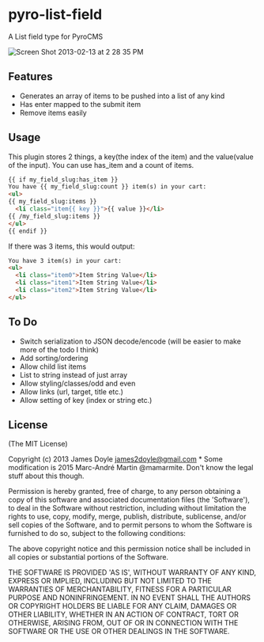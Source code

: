 pyro-list-field
===============

A List field type for PyroCMS

![Screen Shot 2013-02-13 at 2 28 35 PM](https://f.cloud.github.com/assets/1425304/154199/ad9fa5f4-7613-11e2-8cdc-72507b9b28d1.png)

Features
--------

* Generates an array of items to be pushed into a list of any kind
* Has enter mapped to the submit item
* Remove items easily

Usage
-----

This plugin stores 2 things, a key(the index of the item) and the value(value of the input).
You can use has_item and a count of items.

``` html
{{ if my_field_slug:has_item }}
You have {{ my_field_slug:count }} item(s) in your cart:
<ul>
{{ my_field_slug:items }}
  <li class="item{{ key }}">{{ value }}</li>
{{ /my_field_slug:items }}
</ul>
{{ endif }}
```

If there was 3 items, this would output:

``` html
You have 3 item(s) in your cart:
<ul>
  <li class="item0">Item String Value</li>
  <li class="item1">Item String Value</li>
  <li class="item2">Item String Value</li>
</ul>
```

To Do
-----

* Switch serialization to JSON decode/encode (will be easier to make more of the todo I think)
* Add sorting/ordering
* Allow child list items
* List to string instead of just array
* Allow styling/classes/odd and even
* Allow links (url, target, title etc.)
* Allow setting of key (index or string etc.)

License
-------

(The MIT License)

Copyright (c) 2013 James Doyle <james2doyle@gmail.com>   * Some modification is 2015 Marc-André Martin @mamarmite. Don't know the legal stuff about this though.

Permission is hereby granted, free of charge, to any person obtaining
a copy of this software and associated documentation files (the
'Software'), to deal in the Software without restriction, including
without limitation the rights to use, copy, modify, merge, publish,
distribute, sublicense, and/or sell copies of the Software, and to
permit persons to whom the Software is furnished to do so, subject to
the following conditions:

The above copyright notice and this permission notice shall be
included in all copies or substantial portions of the Software.

THE SOFTWARE IS PROVIDED 'AS IS', WITHOUT WARRANTY OF ANY KIND,
EXPRESS OR IMPLIED, INCLUDING BUT NOT LIMITED TO THE WARRANTIES OF
MERCHANTABILITY, FITNESS FOR A PARTICULAR PURPOSE AND NONINFRINGEMENT.
IN NO EVENT SHALL THE AUTHORS OR COPYRIGHT HOLDERS BE LIABLE FOR ANY
CLAIM, DAMAGES OR OTHER LIABILITY, WHETHER IN AN ACTION OF CONTRACT,
TORT OR OTHERWISE, ARISING FROM, OUT OF OR IN CONNECTION WITH THE
SOFTWARE OR THE USE OR OTHER DEALINGS IN THE SOFTWARE.
